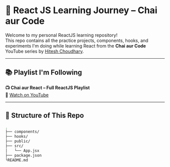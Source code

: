 # 🚀 React JS Learning Journey – Chai aur Code

Welcome to my personal ReactJS learning repository!  
This repo contains all the practice projects, components, hooks, and experiments I'm doing while learning React from the **Chai aur Code** YouTube series by [Hitesh Choudhary](https://www.youtube.com/@HiteshChoudhary).

---

## 📚 Playlist I'm Following

**📺 Chai aur React – Full ReactJS Playlist**  
🔗 [Watch on YouTube](https://www.youtube.com/playlist?list=PLu0W_9lII9ajLcqRcj4PoEihkukF_OTzA)

---

## 📁 Structure of This Repo

```bash
.
├── components/
├── hooks/
├── public/
├── src/
│   └── App.jsx
├── package.json
└README.md
